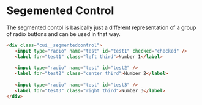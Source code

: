 # Segemented Control

The segmented contol is basically just a different representation of a group of radio buttons and can be used in that way.

```html
<div class="cui__segmentedcontrol">
   <input type="radio" name="test" id="test1" checked="checked" />
   <label for="test1" class="left third">Number 1</label>
    
   <input type="radio" name="test" id="test2" />
   <label for="test2" class="center third">Number 2</label>
       
   <input type="radio" name="test" id="test3" />
   <label for="test3" class="right third">Number 3</label>
</div>
```